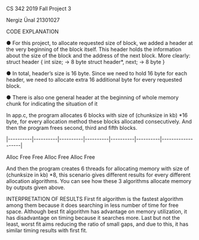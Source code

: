 CS 342 2019 Fall Project 3

Nergiz Ünal 21301027

CODE EXPLANATION

● For this project, to allocate requested size of block, we added a header at the
very beginning of the block itself. This header holds the information about the
size of the block and the address of the next block. More clearly:
struct header
{
int size; → 8 byte
struct header*, next; → 8 byte
}

● In total, header’s size is 16 byte. Since we need to hold 16 byte for each
header, we need to allocate extra 16 additional byte for every requested
block.

● There is also one general header at the beginning of whole memory chunk for
indicating the situation of it

In app.c, the program allocates 6 blocks with size of (chunksize in kb) *16 byte, for
every allocation method these blocks allocated consecutively. And then the program
frees second, third and fifth blocks.

|----------|----------|----------|----------|----------|----------|-------------------|

Alloc         Free          Free      Alloc       Free       Alloc        Free

And then the program creates 6 threads for allocating memory with size of
(chunksize in kb) *8, this scenario gives different results for every different allocation
algorithms. You can see how these 3 algorithms allocate memory by outputs given
above.


INTERPRETATION OF RESULTS
First fit algorithm is the fastest algorithm among them because it does searching in
less number of time for free space.
Although best fit algorithm has advantage on memory utilization, it has disadvantage
on timing because it searches more.
Last but not the least, worst fit aims reducing the ratio of small gaps, and due to this,
it has similar timing results with first fit.
